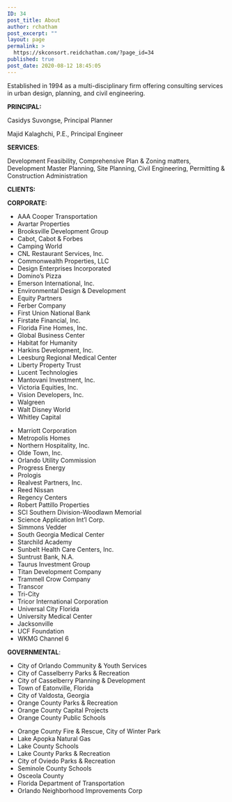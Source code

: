 ```yaml
---
ID: 34
post_title: About
author: rchatham
post_excerpt: ""
layout: page
permalink: >
  https://skconsort.reidchatham.com/?page_id=34
published: true
post_date: 2020-08-12 18:45:05
---
```

<!-- wp:paragraph {"textColor":"black"} -->
<p class="has-text-color has-black-color">Established in 1994 as a multi-disciplinary firm offering consulting services in urban design, planning, and civil engineering.</p>
<!-- /wp:paragraph -->

<!-- wp:paragraph {"textColor":"black"} -->
<p class="has-text-color has-black-color"><strong>PRINCIPAL:</strong> </p>
<!-- /wp:paragraph -->

<!-- wp:paragraph {"textColor":"black"} -->
<p class="has-text-color has-black-color">Casidys Suvongse, Principal Planner</p>
<!-- /wp:paragraph -->

<!-- wp:paragraph {"textColor":"black"} -->
<p class="has-text-color has-black-color">Majid Kalaghchi, P.E., Principal Engineer</p>
<!-- /wp:paragraph -->

<!-- wp:paragraph {"textColor":"black"} -->
<p class="has-text-color has-black-color"><strong>SERVICES</strong>:</p>
<!-- /wp:paragraph -->

<!-- wp:paragraph {"textColor":"black"} -->
<p class="has-text-color has-black-color">Development Feasibility, Comprehensive Plan &amp; Zoning matters, Development Master Planning, Site Planning, Civil Engineering, Permitting &amp; Construction Administration</p>
<!-- /wp:paragraph -->

<!-- wp:paragraph {"textColor":"black"} -->
<p class="has-text-color has-black-color"><strong>CLIENTS: </strong></p>
<!-- /wp:paragraph -->

<!-- wp:paragraph {"textColor":"black"} -->
<p class="has-text-color has-black-color"><strong>CORPORATE:</strong></p>
<!-- /wp:paragraph -->

<!-- wp:columns -->
<div class="wp-block-columns"><!-- wp:column -->
<div class="wp-block-column"><!-- wp:advgb/list {"id":"advgblist-79ac1af9-bb82-41dd-8aee-395a6e81a78f","icon":"minus","iconSize":10,"changed":true} -->
<div class="wp-block-advgb-list"><ul class="advgblist-79ac1af9-bb82-41dd-8aee-395a6e81a78f advgb-list advgb-list-minus"><li>AAA Cooper Transportation</li><li>Avartar Properties</li><li>Brooksville Development Group</li><li>Cabot, Cabot &amp; Forbes</li><li>Camping World</li><li>CNL Restaurant Services, Inc.</li><li>Commonwealth Properties, LLC</li><li>Design Enterprises Incorporated</li><li>Domino’s Pizza</li><li>Emerson International, Inc.</li><li>Environmental Design &amp; Development</li><li>Equity Partners</li><li>Ferber Company</li><li>First Union National Bank</li><li>Firstate Financial, Inc.</li><li>Florida Fine Homes, Inc.</li><li>Global Business Center</li><li>Habitat for Humanity</li><li>Harkins Development, Inc.</li><li>Leesburg Regional Medical Center</li><li>Liberty Property Trust</li><li>Lucent Technologies</li><li>Mantovani Investment, Inc.</li><li>Victoria Equities, Inc.</li><li>Vision Developers, Inc.</li><li>Walgreen</li><li>Walt Disney World</li><li>Whitley Capital</li></ul></div>
<!-- /wp:advgb/list --></div>
<!-- /wp:column -->

<!-- wp:column -->
<div class="wp-block-column"><!-- wp:advgb/list {"id":"advgblist-e92a534e-8ad2-4a96-92dd-4ab467a5a6ac","icon":"minus","iconSize":10,"changed":true} -->
<div class="wp-block-advgb-list"><ul class="advgblist-e92a534e-8ad2-4a96-92dd-4ab467a5a6ac advgb-list advgb-list-minus"><li>Marriott Corporation</li><li>Metropolis Homes</li><li>Northern Hospitality, Inc.</li><li>Olde Town, Inc.</li><li>Orlando Utility Commission</li><li>Progress Energy</li><li>Prologis</li><li>Realvest Partners, Inc.</li><li>Reed Nissan</li><li>Regency Centers</li><li>Robert Pattillo Properties</li><li>SCI Southern Division-Woodlawn Memorial</li><li>Science Application Int’l Corp.</li><li>Simmons Vedder</li><li>South Georgia Medical Center</li><li>Starchild Academy</li><li>Sunbelt Health Care Centers, Inc.</li><li>Suntrust Bank, N.A.</li><li>Taurus Investment Group</li><li>Titan Development Company</li><li>Trammell Crow Company</li><li>Transcor</li><li>Tri-City</li><li>Tricor International Corporation</li><li>Universal City Florida</li><li>University Medical Center</li><li>Jacksonville</li><li>UCF Foundation</li><li>WKMG Channel 6</li></ul></div>
<!-- /wp:advgb/list --></div>
<!-- /wp:column --></div>
<!-- /wp:columns -->

<!-- wp:paragraph {"textColor":"black"} -->
<p class="has-text-color has-black-color"><strong>GOVERNMENTAL</strong>:</p>
<!-- /wp:paragraph -->

<!-- wp:columns -->
<div class="wp-block-columns"><!-- wp:column -->
<div class="wp-block-column"><!-- wp:advgb/list {"id":"advgblist-9821f5fb-6b1a-4535-81a8-c1679538d879","icon":"minus","iconSize":10,"changed":true} -->
<div class="wp-block-advgb-list"><ul class="advgblist-9821f5fb-6b1a-4535-81a8-c1679538d879 advgb-list advgb-list-minus"><li>City of Orlando Community &amp; Youth Services</li><li>City of Casselberry Parks &amp; Recreation</li><li>City of Casselberry Planning &amp; Development</li><li>Town of Eatonville, Florida</li><li>City of Valdosta, Georgia</li><li>Orange County Parks &amp; Recreation</li><li>Orange County Capital Projects</li><li>Orange County Public Schools</li></ul></div>
<!-- /wp:advgb/list --></div>
<!-- /wp:column -->

<!-- wp:column -->
<div class="wp-block-column"><!-- wp:advgb/list {"id":"advgblist-08aadd6f-ecd0-49cb-9930-0ba003887c84","icon":"minus","iconSize":10,"changed":true} -->
<div class="wp-block-advgb-list"><ul class="advgblist-08aadd6f-ecd0-49cb-9930-0ba003887c84 advgb-list advgb-list-minus"><li>Orange County Fire &amp; Rescue, City of Winter Park</li><li>Lake Apopka Natural Gas</li><li>Lake County Schools</li><li>Lake County Parks &amp; Recreation</li><li>City of Oviedo Parks &amp; Recreation</li><li>Seminole County Schools</li><li>Osceola County</li><li>Florida Department of Transportation</li><li>Orlando Neighborhood Improvements Corp</li></ul></div>
<!-- /wp:advgb/list --></div>
<!-- /wp:column --></div>
<!-- /wp:columns -->

<!-- wp:paragraph -->
<p></p>
<!-- /wp:paragraph -->
